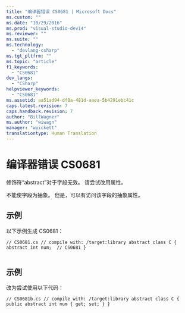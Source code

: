 ```yaml
---
title: "编译器错误 CS0681 | Microsoft Docs"
ms.custom: ""
ms.date: "10/29/2016"
ms.prod: "visual-studio-dev14"
ms.reviewer: ""
ms.suite: ""
ms.technology: 
  - "devlang-csharp"
ms.tgt_pltfrm: ""
ms.topic: "article"
f1_keywords: 
  - "CS0681"
dev_langs: 
  - "CSharp"
helpviewer_keywords: 
  - "CS0681"
ms.assetid: aa51ad94-df0a-481d-aaea-5b4291ebc41c
caps.latest.revision: 7
caps.handback.revision: 7
author: "BillWagner"
ms.author: "wiwagn"
manager: "wpickett"
translationtype: Human Translation
---
```

# 编译器错误 CS0681
修饰符“abstract”对于字段无效。 请尝试改用属性。  
  
 不能使字段为抽象。 但是，可以有访问该字段的抽象属性。  
  
## 示例  
 以下示例生成 CS0681：  
  
```  
// CS0681.cs // compile with: /target:library abstract class C { abstract int num;  // CS0681 }  
  
```  
  
## 示例  
 改为尝试使用以下代码：  
  
```  
// CS0681b.cs // compile with: /target:library abstract class C { public abstract int num { get; set; } }  
```